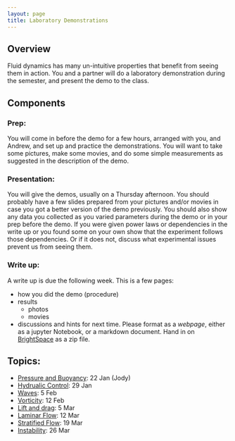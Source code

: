 ```yaml
---
layout: page
title: Laboratory Demonstrations
---
```


## Overview

Fluid dynamics has many un-intuitive properties that benefit from seeing them
in action.  You and a partner will do a laboratory demonstration during the
semester, and present the demo to the class.  

## Components


### Prep:

You will come in before the demo for a few hours, arranged with you, and
Andrew, and set up and practice the demonstrations.  You will want to take
some pictures, make some movies, and do some simple measurements as suggested
in the description of the demo.  

### Presentation:

You will give the demos, usually on a Thursday afternoon.  You should probably
have a few slides prepared from your pictures and/or movies in case you got a
better version of the demo previously.  You should also show any data you
collected as you varied parameters during the demo or in your prep before
the demo.  If you were given power laws or dependencies in the write up or you
found some on your own show that the experiment follows those dependencies.  Or
if it does not, discuss what experimental issues prevent us from seeing them.

### Write up:

A write up is due the following week.  This is a few pages:
 - how you did the demo (procedure)
 - results
   - photos
   - movies
 - discussions and hints for next time.
Please format as a *webpage*, either as a jupyter Notebook, or a markdown
document.  Hand in on [BrightSpace](https://bright.uvic.ca/) as a zip file.  


## Topics:

  - [Pressure and Buoyancy](./PressureEos/): 22 Jan  (Jody)
  - [Hydrualic Control](./HydraulicControl/): 29 Jan
  - [Waves](./Waves/): 5 Feb
  - [Vorticity](./Vorticity): 12 Feb
  - [Lift and drag](./Lift): 5 Mar
  - [Laminar Flow](./LaminarFlow): 12 Mar
  - [Stratified Flow](./StratifiedFlow): 19 Mar
  - [Instability](./StratifiedFlow): 26 Mar

